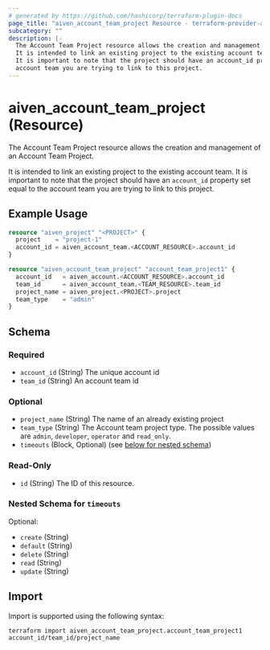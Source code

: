 ```yaml
---
# generated by https://github.com/hashicorp/terraform-plugin-docs
page_title: "aiven_account_team_project Resource - terraform-provider-aiven"
subcategory: ""
description: |-
  The Account Team Project resource allows the creation and management of an Account Team Project.
  It is intended to link an existing project to the existing account team.
  It is important to note that the project should have an account_id property set equal to the
  account team you are trying to link to this project.
---
```


# aiven_account_team_project (Resource)

The Account Team Project resource allows the creation and management of an Account Team Project.

It is intended to link an existing project to the existing account team.
It is important to note that the project should have an `account_id` property set equal to the
account team you are trying to link to this project.

## Example Usage

```terraform
resource "aiven_project" "<PROJECT>" {
  project    = "project-1"
  account_id = aiven_account_team.<ACCOUNT_RESOURCE>.account_id
}

resource "aiven_account_team_project" "account_team_project1" {
  account_id   = aiven_account.<ACCOUNT_RESOURCE>.account_id
  team_id      = aiven_account_team.<TEAM_RESOURCE>.team_id
  project_name = aiven_project.<PROJECT>.project
  team_type    = "admin"
}
```

<!-- schema generated by tfplugindocs -->
## Schema

### Required

- `account_id` (String) The unique account id
- `team_id` (String) An account team id

### Optional

- `project_name` (String) The name of an already existing project
- `team_type` (String) The Account team project type. The possible values are `admin`, `developer`, `operator` and `read_only`.
- `timeouts` (Block, Optional) (see [below for nested schema](#nestedblock--timeouts))

### Read-Only

- `id` (String) The ID of this resource.

<a id="nestedblock--timeouts"></a>
### Nested Schema for `timeouts`

Optional:

- `create` (String)
- `default` (String)
- `delete` (String)
- `read` (String)
- `update` (String)

## Import

Import is supported using the following syntax:

```shell
terraform import aiven_account_team_project.account_team_project1 account_id/team_id/project_name
```
